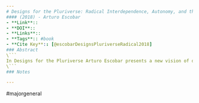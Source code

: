 ```yaml
---
# Designs for the Pluriverse: Radical Interdependence, Autonomy, and the Making of Worlds
#### (2018) - Arturo Escobar
- **Link**:: 
- **DOI**:: 
- **Links**:: 
- **Tags**:: #book
- **Cite Key**:: [@escobarDesignsPluriverseRadical2018]
### Abstract
\```
In Designs for the Pluriverse Arturo Escobar presents a new vision of design theory and practice aimed at channeling design's world-making capacity toward ways of being and doing that are deeply attuned to justice and the Earth. Noting that most design—from consumer goods and digital technologies to built environments—currently serves capitalist ends, Escobar argues for the development of an “autonomous design” that eschews commercial and modernizing aims in favor of more collaborative and placed-based approaches. Such design attends to questions of environment, experience, and politics while focusing on the production of human experience based on the radical interdependence of all beings. Mapping autonomous design’s principles to the history of decolonial efforts of indigenous and Afro-descended people in Latin America, Escobar shows how refiguring current design practices could lead to the creation of more just and sustainable social orders.
\```
### Notes

---
```

#majorgeneral 



